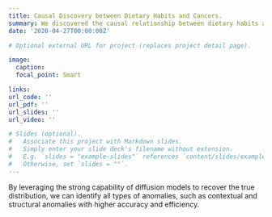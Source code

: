 ```yaml
---
title: Causal Discovery between Dietary Habits and Cancers.
summary: We discovered the causal relationship between dietary habits and certain types of cancers in rural areas of China by establishing the confidence interval of the treatment effect.
date: '2020-04-27T00:00:00Z'

# Optional external URL for project (replaces project detail page).

image:
  caption: 
  focal_point: Smart

links:
url_code: ''
url_pdf: ''
url_slides: ''
url_video: ''

# Slides (optional).
#   Associate this project with Markdown slides.
#   Simply enter your slide deck's filename without extension.
#   E.g. `slides = "example-slides"` references `content/slides/example-slides.md`.
#   Otherwise, set `slides = ""`.
---
```


By leveraging the strong capability of diffusion models to recover the true distribution, we can identify all types of
anomalies, such as contextual and structural anomalies with higher accuracy and efficiency.
